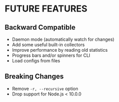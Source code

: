 # FUTURE FEATURES

## Backward Compatible
- Daemon mode (automatically watch for changes)
- Add some useful built-in collectors
- Improve performance by reading old statistics
- Progress bars and/or spinners for CLI
- Load configs from files

## Breaking Changes
- Remove `-r, --recursive` option
- Drop support for Node.js < 10.0.0
